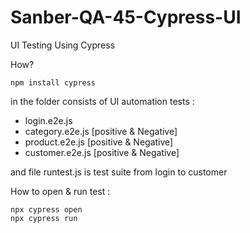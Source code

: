 # Sanber-QA-45-Cypress-UI
UI Testing Using Cypress

How?
```
npm install cypress
```

in the folder consists of UI automation tests :
- login.e2e.js
- category.e2e.js [positive & Negative]
- product.e2e.js [positive & Negative]
- customer.e2e.js [positive & Negative]

and file runtest.js is test suite from login to customer

How to open & run test : 
```
npx cypress open
npx cypress run
```